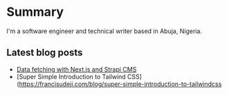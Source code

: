 # Summary
I'm a software engineer and technical writer based in Abuja, Nigeria.

## Latest blog posts
- [Data fetching with Next.js and Strapi CMS](https://blog.logrocket.com/introduction-to-data-fetching-with-next-js-and-strapi-cms/)
- [Super Simple Introduction to Tailwind CSS](https://francisudeji.com/blog/super-simple-introduction-to-tailwindcss
